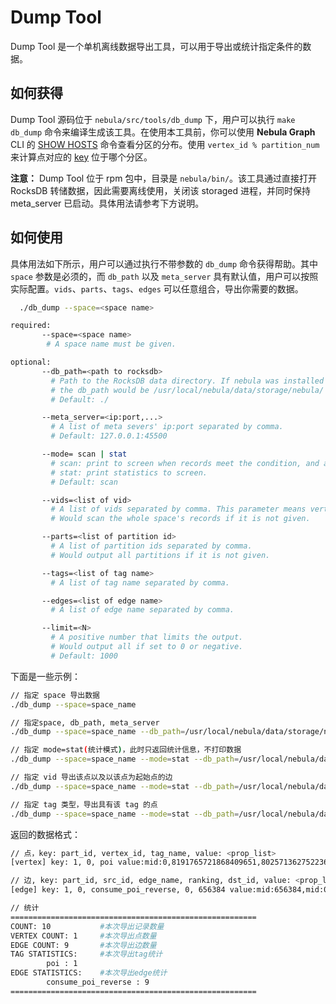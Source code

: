 # Dump Tool

Dump Tool 是一个单机离线数据导出工具，可以用于导出或统计指定条件的数据。

## 如何获得

Dump Tool 源码位于 `nebula/src/tools/db_dump` 下，用户可以执行 `make db_dump` 命令来编译生成该工具。在使用本工具前，你可以使用 **Nebula Graph** CLI 的 [SHOW HOSTS](../../../2.query-language/4.statement-syntax/3.utility-statements/show-statements/show-hosts-syntax.md) 命令查看分区的分布。使用 `vertex_id % partition_num` 来计算点对应的 [key](../../../1.overview/3.design-and-architecture/2.storage-design.md) 位于哪个分区。

**注意：** Dump Tool 位于 rpm 包中，目录是 `nebula/bin/`。该工具通过直接打开 RocksDB 转储数据，因此需要离线使用，关闭该 storaged 进程，并同时保持 meta_server 已启动。具体用法请参考下方说明。

## 如何使用

具体用法如下所示，用户可以通过执行不带参数的 `db_dump` 命令获得帮助。其中 `space` 参数是必须的，而 `db_path` 以及 `meta_server` 具有默认值，用户可以按照实际配置。`vids`、`parts`、`tags`、`edges` 可以任意组合，导出你需要的数据。

```bash
  ./db_dump --space=<space name>

required:
       --space=<space name>
        # A space name must be given.

optional:
       --db_path=<path to rocksdb>
         # Path to the RocksDB data directory. If nebula was installed in `/usr/local/nebula`,
         # the db_path would be /usr/local/nebula/data/storage/nebula/
         # Default: ./

       --meta_server=<ip:port,...>
         # A list of meta severs' ip:port separated by comma.
         # Default: 127.0.0.1:45500

       --mode= scan | stat
         # scan: print to screen when records meet the condition, and also print statistics to screen in final.
         # stat: print statistics to screen.
         # Default: scan

       --vids=<list of vid>
         # A list of vids separated by comma. This parameter means vertex_id/edge_src_id
         # Would scan the whole space's records if it is not given.

       --parts=<list of partition id>
         # A list of partition ids separated by comma.
         # Would output all partitions if it is not given.

       --tags=<list of tag name>
         # A list of tag name separated by comma.

       --edges=<list of edge name>
         # A list of edge name separated by comma.

       --limit=<N>
         # A positive number that limits the output.
         # Would output all if set to 0 or negative.
         # Default: 1000
```

下面是一些示例：

```bash
// 指定 space 导出数据
./db_dump --space=space_name

// 指定space, db_path, meta_server
./db_dump --space=space_name --db_path=/usr/local/nebula/data/storage/nebula/ --meta_server=127.0.0.1:45513

// 指定 mode=stat(统计模式)，此时只返回统计信息，不打印数据
./db_dump --space=space_name --mode=stat --db_path=/usr/local/nebula/data/storage/nebula/ --meta_server=127.0.0.1:45513

// 指定 vid 导出该点以及以该点为起始点的边
./db_dump --space=space_name --mode=stat --db_path=/usr/local/nebula/data/storage/nebula/ --meta_server=127.0.0.1:45513 --vids=123,456

// 指定 tag 类型，导出具有该 tag 的点
./db_dump --space=space_name --mode=stat --db_path=/usr/local/nebula/data/storage/nebula/ --meta_server=127.0.0.1:45513 --tags=tag1,tag2

```

返回的数据格式：

```bash
// 点，key: part_id, vertex_id, tag_name, value: <prop_list>
[vertex] key: 1, 0, poi value:mid:0,8191765721868409651,8025713627522363385,1993089399535188613,3926276052777355165,5123607763506443893,2990089379644866415,poi_name_0,上海,华东,30.2824,120.016,poi_stat_0,poi_fc_0,poi_sc_0,0,poi_star_0,

// 边, key: part_id, src_id, edge_name, ranking, dst_id, value: <prop_list>
[edge] key: 1, 0, consume_poi_reverse, 0, 656384 value:mid:656384,mid:0,7.19312,mid:656384,3897457441682646732,mun:656384,4038264117233984707,dun:656384,empe:656384,mobile:656384,gender:656384,age:656384,rs:656384,fpd:656384,0.75313,1.34433,fpd:656384,0.03567,7.56212,

// 统计
=======================================================
COUNT: 10           #本次导出记录数量
VERTEX COUNT: 1     #本次导出点数量
EDGE COUNT: 9       #本次导出边数量
TAG STATISTICS:     #本次导出tag统计
        poi : 1
EDGE STATISTICS:    #本次导出edge统计
        consume_poi_reverse : 9
=======================================================
```
